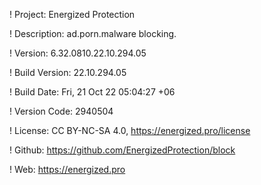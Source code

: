 ! Project: Energized Protection

! Description: ad.porn.malware blocking.

! Version: 6.32.0810.22.10.294.05

! Build Version: 22.10.294.05

! Build Date: Fri, 21 Oct 22 05:04:27 +06

! Version Code: 2940504

! License: CC BY-NC-SA 4.0, https://energized.pro/license

! Github: https://github.com/EnergizedProtection/block

! Web: https://energized.pro
